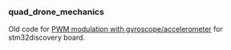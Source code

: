 
### quad_drone_mechanics

Old code for [PWM modulation with gyroscope/accelerometer](https://github.com/popikeyshen/quad_drone_mechanics) for stm32discovery board.

